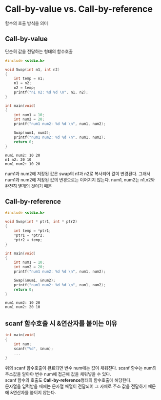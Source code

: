 # Call-by-value vs. Call-by-reference  
함수의 호출 방식을 의미  

## Call-by-value  
단순히 값을 전달하는 형태의 함수호출  

```c
#include <stdio.h>

void Swap(int n1, int n2)
{
    int temp = n1;
    n1 = n2;
    n2 = temp;
    printf("n1 n2: %d %d \n", n1, n2);
}

int main(void)
{
    int num1 = 10;
    int num2 = 20;
    printf("num1 num2: %d %d \n", num1, num2);

    Swap(num1, num2);
    printf("num1 num2: %d %d \n", num1, num2);
    return 0;
}
```  
```
num1 num2: 10 20
n1 n2: 20 10
num1 num2: 10 20
```  
num1과 num2에 저장된 값은 swap의 n1과 n2로 복사되어 값이 변경된다. 그래서 num1과 num2에 저장된 값의 변경으로는 이어지지 않는다. num1, num2는 n1,n2와 완전히 별개의 것이기 때문  


## Call-by-reference  

```c
#include <stdio.h>

void Swap(int * ptr1, int * ptr2)
{
    int temp = *ptr1;
    *ptr1 = *ptr2;
    *ptr2 = temp;
}

int main(void)
{
    int num1 = 10;
    int num2 = 20;
    printf("num1 num2: %d %d \n", num1, num2);

    Swap(&num1, &num2);
    printf("num1 num2: %d %d \n", num1, num2);
    return 0;
}
```
```
num1 num2: 10 20 
num1 num2: 20 10
```

## scanf 함수호출 시 &연산자를 붙이는 이유
  
```c
int main(void)
{
    int num;
    scanf("%d", &num);
    ...
}
```
위의 scanf 함수호출이 완료되면 변수 num에는 값이 채워진다. scanf 함수는 num의 주소값을 알아야 변수 num에 접근해 값을 채워넣을 수 있다.  
scanf 함수의 호출도 **Call-by-reference**형태의 함수호출에 해당한다.  
문자열을 입력받을 때에는 문자열 배열이 전달되어 그 자체로 주소 값을 전달하기 때문에 &연산자를 붙이지 않는다.  

